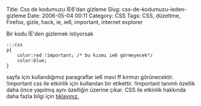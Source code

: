 Title: Css de kodumuzu İE6&#039;dan gizleme
Slug: css-de-kodumuzu-ieden-gizleme
Date: 2006-05-04 00:11
Category: CSS
Tags: CSS, düzeltme, Firefox, gizle, hack, ie, ie6, important, internet explorer

Bir kodu İE'den gizlemek istiyorsak 	

	:::css
	p{
		color:red !important; /* bu kısmı ie6 görmeyecek*/ 
		color:blue; 
	}

sayfa için kullandığımız paragraflar ie6 mavi ff kırmızı görünecektir. !important css ile etkinlik için kullanılan bir etikettir.
!important tanımlı özellik daha önce yapılmış aynı özelliğin üzerine çıkar. CSS ile etkinlik hakkında daha fazla bilgi için [tıklayınız.][]

  [tıklayınız.]: http://www.fatihhayrioglu.com/cssde-tanimlamalar-ve-etkinliklerispecificity
